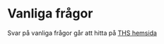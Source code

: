 
# Vanliga frågor
Svar på vanliga frågor går att hitta på [THS hemsida](https://thskth.se/sv/utbildning)
